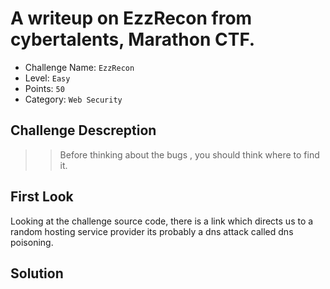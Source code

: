 # A writeup on EzzRecon from cybertalents, Marathon CTF.

- Challenge Name: `EzzRecon`
- Level: `Easy`
- Points: `50`
- Category: `Web Security`

## Challenge Descreption
>> Before thinking about the bugs , you should think where to find it.


## First Look
Looking at the challenge source code, there is a link which directs 
us to a random hosting service provider its probably a dns attack called dns poisoning.

## Solution
